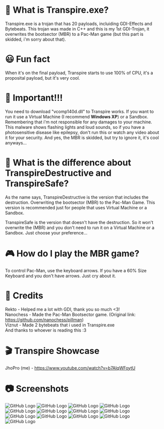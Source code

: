 # 🤔 What is Transpire.exe?
Transpire.exe is a trojan that has 20 payloads, incluiding GDI-Effects and Bytebeats. This trojan was made in C++ and this is my 1st GDI-Trojan, it overwrites the bootsector (MBR) to a Pac-Man game (but this part is skidded, i'm sorry about that).

# 😃 Fun fact
When it's on the final payload, Transpire starts to use 100% of CPU, it's a proposital payload, but it's very cool.

# 🚨 Important!!!
You need to download "vcomp140d.dll" to Transpire works. If you want to run it use a Virtual Machine (I recommend <b>Windows XP</b>) or a Sandbox. Remembering that i'm not responsible for any damages to your machine. This malware shows flashing lights and loud sounds, so if you have a photosensitive disease like epilepsy, don't run this or watch any video about it for your security. And yes, the MBR is skidded, but try to ignore it, it's cool anyways...

# 💊 What is the difference about TranspireDestructive and TranspireSafe?
As the name says, TranspireDestructive is the version that includes the destruction. Overwriting the bootsector (MBR) to the Pac-Man Game. This version is recommended just for people that uses Virtual Machine or a Sandbox.    
  
TranspireSafe is the version that doesn't have the destruction. So it won't overwrite the (MBR) and you don't need to run it on a Virtual Machine or a Sandbox. Just choose your preference...

# 🎮 How do I play the MBR game?
To control Pac-Man, use the keyboard arrows. If you have a 60% Size Keyboard and you don't have arrows. Just cry about it.

# 🤝 Credits
Rekto - Helped me a lot with GDI, thank you so much <3!  
Nanochess - Made the Pac-Man Bootsector game. (Original link: https://github.com/nanochess/pillman)  
Viznut - Made 2 bytebeats that i used in Transpire.exe  
And thanks to whoever is reading this :3  

# 🎬 Transpire Showcase
JhoPro (me) - https://www.youtube.com/watch?v=b7AlqWFoytU

# 📷 Screenshots
![GitHub Logo](/Screenshots/Payload_1.png)
![GitHub Logo](/Screenshots/Payload_2.png)
![GitHub Logo](/Screenshots/Payload_3.png)
![GitHub Logo](/Screenshots/Payload_4.png)
![GitHub Logo](/Screenshots/Payload_5.png)
![GitHub Logo](/Screenshots/Payload_6.png)
![GitHub Logo](/Screenshots/Payload_7.png)
![GitHub Logo](/Screenshots/Payload_8.png)
![GitHub Logo](/Screenshots/Payload_9.png)
![GitHub Logo](/Screenshots/Payload_10.png)
![GitHub Logo](/Screenshots/Payload_11.png)
![GitHub Logo](/Screenshots/Payload_12.png)
![GitHub Logo](/Screenshots/Payload_MBR.png)
